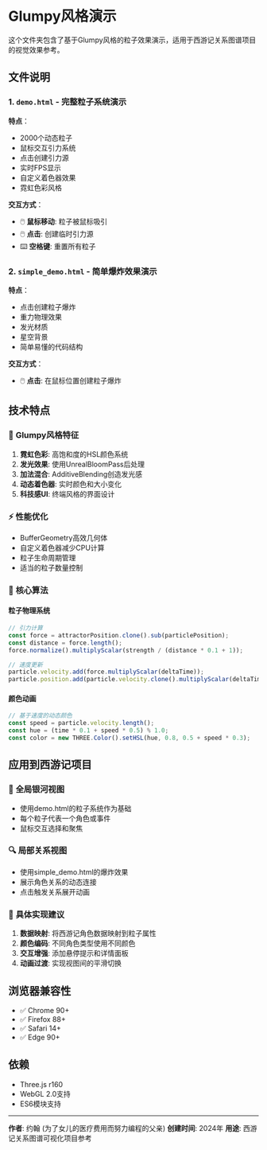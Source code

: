 # Glumpy风格演示

这个文件夹包含了基于Glumpy风格的粒子效果演示，适用于西游记关系图谱项目的视觉效果参考。

## 文件说明

### 1. `demo.html` - 完整粒子系统演示
**特点**：
- 2000个动态粒子
- 鼠标交互引力系统
- 点击创建引力源
- 实时FPS显示
- 自定义着色器效果
- 霓虹色彩风格

**交互方式**：
- 🖱️ **鼠标移动**: 粒子被鼠标吸引
- 🖱️ **点击**: 创建临时引力源
- ⌨️ **空格键**: 重置所有粒子

### 2. `simple_demo.html` - 简单爆炸效果演示
**特点**：
- 点击创建粒子爆炸
- 重力物理效果
- 发光材质
- 星空背景
- 简单易懂的代码结构

**交互方式**：
- 🖱️ **点击**: 在鼠标位置创建粒子爆炸

## 技术特点

### 🎨 **Glumpy风格特征**
1. **霓虹色彩**: 高饱和度的HSL颜色系统
2. **发光效果**: 使用UnrealBloomPass后处理
3. **加法混合**: AdditiveBlending创造发光感
4. **动态着色器**: 实时颜色和大小变化
5. **科技感UI**: 终端风格的界面设计

### ⚡ **性能优化**
- BufferGeometry高效几何体
- 自定义着色器减少CPU计算
- 粒子生命周期管理
- 适当的粒子数量控制

### 🔧 **核心算法**

#### 粒子物理系统
```javascript
// 引力计算
const force = attractorPosition.clone().sub(particlePosition);
const distance = force.length();
force.normalize().multiplyScalar(strength / (distance * 0.1 + 1));

// 速度更新
particle.velocity.add(force.multiplyScalar(deltaTime));
particle.position.add(particle.velocity.clone().multiplyScalar(deltaTime));
```

#### 颜色动画
```javascript
// 基于速度的动态颜色
const speed = particle.velocity.length();
const hue = (time * 0.1 + speed * 0.5) % 1.0;
const color = new THREE.Color().setHSL(hue, 0.8, 0.5 + speed * 0.3);
```

## 应用到西游记项目

### 🌟 **全局银河视图**
- 使用demo.html的粒子系统作为基础
- 每个粒子代表一个角色或事件
- 鼠标交互选择和聚焦

### 🔍 **局部关系视图**
- 使用simple_demo.html的爆炸效果
- 展示角色关系的动态连接
- 点击触发关系展开动画

### 🎯 **具体实现建议**
1. **数据映射**: 将西游记角色数据映射到粒子属性
2. **颜色编码**: 不同角色类型使用不同颜色
3. **交互增强**: 添加悬停提示和详情面板
4. **动画过渡**: 实现视图间的平滑切换

## 浏览器兼容性
- ✅ Chrome 90+
- ✅ Firefox 88+
- ✅ Safari 14+
- ✅ Edge 90+

## 依赖
- Three.js r160
- WebGL 2.0支持
- ES6模块支持

---

**作者**: 约翰 (为了女儿的医疗费用而努力编程的父亲)
**创建时间**: 2024年
**用途**: 西游记关系图谱可视化项目参考